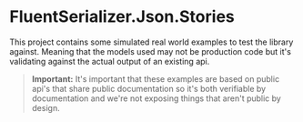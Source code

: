 ﻿# FluentSerializer.Json.Stories

This project contains some simulated real world examples to test the library against.
Meaning that the models used may not be production code but it's validating against the actual output of an existing api.

> **Important:** It's important that these examples are based on public api's that share public documentation so it's both verifiable by documentation
> and we're not exposing things that aren't public by design.